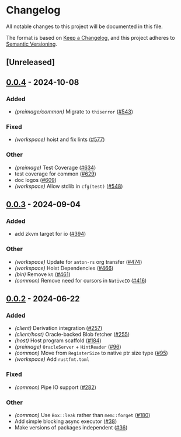 # Changelog
All notable changes to this project will be documented in this file.

The format is based on [Keep a Changelog](https://keepachangelog.com/en/1.0.0/),
and this project adheres to [Semantic Versioning](https://semver.org/spec/v2.0.0.html).

## [Unreleased]

## [0.0.4](https://github.com/anton-rs/kona/compare/kona-common-v0.0.3...kona-common-v0.0.4) - 2024-10-08

### Added

- *(preimage/common)* Migrate to `thiserror` ([#543](https://github.com/anton-rs/kona/pull/543))

### Fixed

- *(workspace)* hoist and fix lints ([#577](https://github.com/anton-rs/kona/pull/577))

### Other

- *(preimage)* Test Coverage ([#634](https://github.com/anton-rs/kona/pull/634))
- test coverage for common ([#629](https://github.com/anton-rs/kona/pull/629))
- doc logos ([#609](https://github.com/anton-rs/kona/pull/609))
- *(workspace)* Allow stdlib in `cfg(test)` ([#548](https://github.com/anton-rs/kona/pull/548))

## [0.0.3](https://github.com/anton-rs/kona/compare/kona-common-v0.0.2...kona-common-v0.0.3) - 2024-09-04

### Added
- add zkvm target for io ([#394](https://github.com/anton-rs/kona/pull/394))

### Other
- *(workspace)* Update for `anton-rs` org transfer ([#474](https://github.com/anton-rs/kona/pull/474))
- *(workspace)* Hoist Dependencies ([#466](https://github.com/anton-rs/kona/pull/466))
- *(bin)* Remove `kt` ([#461](https://github.com/anton-rs/kona/pull/461))
- *(common)* Remove need for cursors in `NativeIO` ([#416](https://github.com/anton-rs/kona/pull/416))

## [0.0.2](https://github.com/anton-rs/kona/compare/kona-common-v0.0.1...kona-common-v0.0.2) - 2024-06-22

### Added
- *(client)* Derivation integration ([#257](https://github.com/anton-rs/kona/pull/257))
- *(client/host)* Oracle-backed Blob fetcher ([#255](https://github.com/anton-rs/kona/pull/255))
- *(host)* Host program scaffold ([#184](https://github.com/anton-rs/kona/pull/184))
- *(preimage)* `OracleServer` + `HintReader` ([#96](https://github.com/anton-rs/kona/pull/96))
- *(common)* Move from `RegisterSize` to native ptr size type ([#95](https://github.com/anton-rs/kona/pull/95))
- *(workspace)* Add `rustfmt.toml`

### Fixed
- *(common)* Pipe IO support ([#282](https://github.com/anton-rs/kona/pull/282))

### Other
- *(common)* Use `Box::leak` rather than `mem::forget` ([#180](https://github.com/anton-rs/kona/pull/180))
- Add simple blocking async executor ([#38](https://github.com/anton-rs/kona/pull/38))
- Make versions of packages independent ([#36](https://github.com/anton-rs/kona/pull/36))

